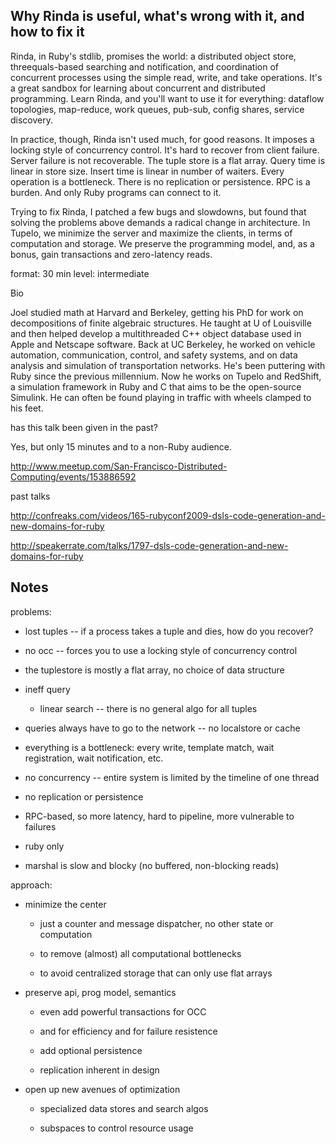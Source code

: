 
Why Rinda is useful, what's wrong with it, and how to fix it
----

Rinda, in Ruby's stdlib, promises the world: a distributed object store, threequals-based searching and notification, and coordination of concurrent processes using the simple read, write, and take operations. It's a great sandbox for learning about concurrent and distributed programming. Learn Rinda, and you'll want to use it for everything: dataflow topologies, map-reduce, work queues, pub-sub, config shares, service discovery.

In practice, though, Rinda isn't used much, for good reasons. It imposes a locking style of concurrency control. It's hard to recover from client failure. Server failure is not recoverable. The tuple store is a flat array. Query time is linear in store size. Insert time is linear in number of waiters. Every operation is a bottleneck. There is no replication or persistence. RPC is a burden. And only Ruby programs can connect to it.

Trying to fix Rinda, I patched a few bugs and slowdowns, but found that solving the problems above demands a radical change in architecture. In Tupelo, we minimize the server and maximize the clients, in terms of computation and storage. We preserve the programming model, and, as a bonus, gain transactions and zero-latency reads.


format: 30 min
level: intermediate

Bio

Joel studied math at Harvard and Berkeley, getting his PhD for work on decompositions of finite algebraic structures. He taught at U of Louisville and then helped develop a multithreaded C++ object database used in Apple and Netscape software. Back at UC Berkeley, he worked on vehicle automation, communication, control, and safety systems, and on data analysis and simulation of transportation networks. He's been puttering with Ruby since the previous millennium. Now he works on Tupelo and RedShift, a simulation framework in Ruby and C that aims to be the open-source Simulink. He can often be found playing in traffic with wheels clamped to his feet.


has this talk been given in the past?

Yes, but only 15 minutes and to a non-Ruby audience.

http://www.meetup.com/San-Francisco-Distributed-Computing/events/153886592

past talks

http://confreaks.com/videos/165-rubyconf2009-dsls-code-generation-and-new-domains-for-ruby

http://speakerrate.com/talks/1797-dsls-code-generation-and-new-domains-for-ruby

Notes
----

problems:

* lost tuples -- if a process takes a tuple and dies, how do you recover?

* no occ -- forces you to use a locking style of concurrency control

* the tuplestore is mostly a flat array, no choice of data structure

* ineff query

  * linear search -- there is no general algo for all tuples

* queries always have to go to the network -- no localstore or cache

* everything is a bottleneck: every write, template match, wait registration, wait  notification, etc.

* no concurrency -- entire system is limited by the timeline of one thread

* no replication or persistence

* RPC-based, so more latency, hard to pipeline, more vulnerable to failures

* ruby only

* marshal is slow and blocky (no buffered, non-blocking reads)

approach:

* minimize the center
  
  * just a counter and message dispatcher, no other state or computation
  
  * to remove (almost) all computational bottlenecks
  
  * to avoid centralized storage that can only use flat arrays

* preserve api, prog model, semantics

  * even add powerful transactions for OCC

  * and for efficiency and for failure resistence

  * add optional persistence

  * replication inherent in design

* open up new avenues of optimization

  * specialized data stores and search algos

  * subspaces to control resource usage

